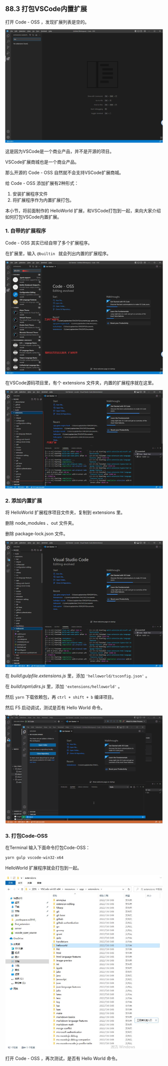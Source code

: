 ## 88.3 打包VSCode内置扩展

打开 Code - OSS ，发现扩展列表是空的。

![](../../imgs/vscode_extension_dev/vscode_open_source/code-oss-market-not-avalable.jpg)

这是因为VSCode是一个商业产品，并不是开源的项目。

VSCode扩展商城也是一个商业产品。

那么开源的 Code - OSS 自然就不会支持VSCode扩展商城。

给 Code - OSS 添加扩展有2种形式：

1. 安装扩展程序文件
2. 将扩展程序作为内置扩展打包。

本小节，将前面制作的 HelloWorld 扩展，和VSCode打包到一起，来向大家介绍如何打包VSCode内置扩展。

### 1. 自带的扩展程序

Code - OSS 其实已经自带了多个扩展程序。

在扩展里，输入 `@builtin ` 就会列出内置的扩展程序。

![](../../imgs/vscode_extension_dev/vscode_open_source/code-oss_builtin_ext.jpg)

在VSCode源码项目里，有个 extensions 文件夹，内置的扩展程序就在这里。

![](../../imgs/vscode_extension_dev/vscode_open_source/code-oss_builtin_ext_source.jpg)

### 2. 添加内置扩展

将 HelloWorld 扩展程序项目文件夹，复制到 extensions 里。

删除 node_modules 、out 文件夹。

删除 package-lock.json 文件。

![](../../imgs/vscode_extension_dev/vscode_open_source/copy_hello_world_to_extensions.jpg)

在 *build\gulpfile.extensions.js* 里，添加 `'helloworld/tsconfig.json'` 。

在 *build\npm\dirs.js* 里，添加 `'extensions/helloworld'` 。

然后 `yarn` 下载依赖包，再  `ctrl + shift + b` 编译项目。

然后 F5 启动调试，测试是否有 Hello World 命令。

![](../../imgs/vscode_extension_dev/vscode_open_source/run_builtin_helloworld.gif)

### 3. 打包Code-OSS

在Terminal 输入下面命令打包Code-OSS：

```bash
yarn gulp vscode-win32-x64
```

HelloWorld 扩展程序就会打包到一起。

![](../../imgs/vscode_extension_dev/vscode_open_source/helloworld_in_app_extension.jpg)

打开 Code - OSS ，再次测试，是否有 Hello World 命令。



